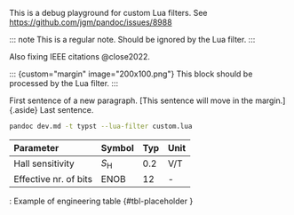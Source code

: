 This is a debug playground for custom Lua filters.
See https://github.com/jgm/pandoc/issues/8988

::: note
This is a regular note. Should be ignored by the Lua filter.
:::

Also fixing IEEE citations @close2022.


::: {custom="margin" image="200x100.png"}
This block should be processed by the Lua filter.
:::

First sentence of a new paragraph.
[This sentence will move in the margin.]{.aside}
Last sentence.

```bash
pandoc dev.md -t typst --lua-filter custom.lua
```

| Parameter             | Symbol          | Typ | Unit |
| :-------------------- | --------------- | --- | ---- |
| Hall sensitivity      | $S_\mathrm{H}$  | 0.2 | V/T  |
| Effective nr. of bits | $\mathrm{ENOB}$ | 12  | -    |

: Example of engineering table {#tbl-placeholder }


